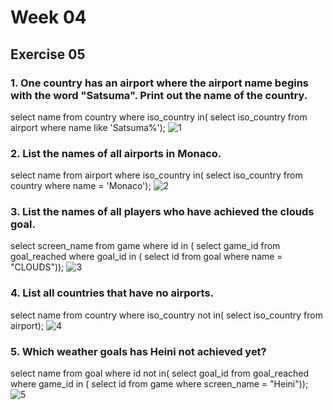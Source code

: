 # Week 04
## Exercise 05
### 1. One country has an airport where the airport name begins with the word "Satsuma". Print out the name of the country. <br>
select name from country where iso_country in(
select iso_country from airport where name like 'Satsuma%');
![1](https://github.com/user-attachments/assets/e022927c-ebef-4c60-90dc-79d91bf872a0)

### 2. List the names of all airports in Monaco.<br>
select name from airport
where iso_country in(
select iso_country from country
where name = 'Monaco');
![2](https://github.com/user-attachments/assets/e42071db-92c1-4b33-b839-4c817bbf8649)

### 3. List the names of all players who have achieved the clouds goal. <br>
select screen_name from game
where id in (
select game_id from goal_reached
where goal_id in (
select id from goal
where name = "CLOUDS"));
![3](https://github.com/user-attachments/assets/c1f9d835-1c71-4244-9855-008ab78839f5)

### 4. List all countries that have no airports. <br>
select name from country
where iso_country not in(
select iso_country from airport);
![4](https://github.com/user-attachments/assets/a3193db6-f268-4426-ae3c-074df36829d5)

### 5. Which weather goals has Heini not achieved yet? <br>
select name from goal
where id not in(
select goal_id from goal_reached
where game_id in (
select id from game
where screen_name = "Heini"));
![5](https://github.com/user-attachments/assets/e377545c-c28e-4e22-80d6-369ab09b4e94)


